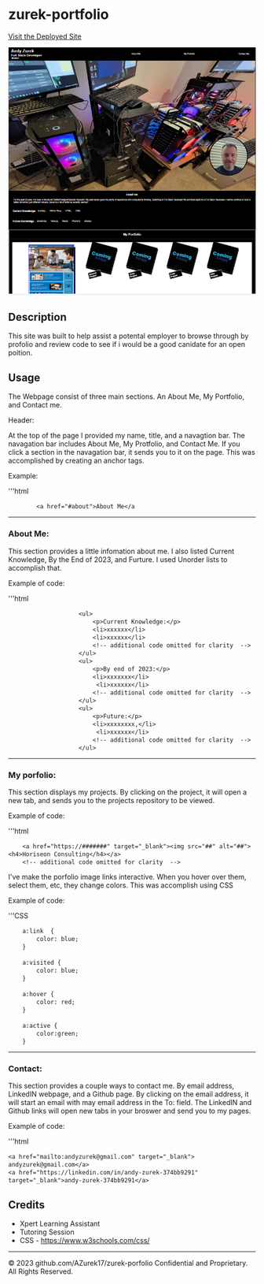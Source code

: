 # zurek-portfolio

[Visit the Deployed Site](https://azurek17.github.io/zurek-portfolio/)

![Zurek-Portfolio](./images/project%202.png)

## Description

This site was built to help assist a potental employer to browse through by profolio and review code to see if i would be a good canidate for an open poition.


## Usage

The Webpage consist of three main sections. An About Me, My Portfolio, and Contact me. 


Header:

At the top of the page I provided my name, title, and a navagtion bar. The navagation bar includes About Me, My Protfolio, and Contact Me. If you click a section in the navagation bar, it sends you to it on the page. This was accomplished by creating an anchor tags.

Example:

'''html

            <a href="#about">About Me</a 



-----------------------------------------------------------------------

### About Me:

This section provides a little infomation about me.  I also listed Current Knowledge, By the End of 2023, and Furture.  I used Unorder lists to accomplish that.

Example of code: 

'''html

                        <ul>
                            <p>Current Knowledge:</p>
                            <li>xxxxxx</li>
                            <li>xxxxxx</li>
                            <!-- additional code omitted for clarity  -->
                        </ul> 
                        <ul>
                            <p>By end of 2023:</p>
                            <li>xxxxxxx</li>
                             <li>xxxxxx</li>
                            <!-- additional code omitted for clarity  -->
                        </ul>
                        <ul>
                            <p>Future:</p>
                            <li>xxxxxxxx,</li>
                             <li>xxxxxx</li>
                            <!-- additional code omitted for clarity  -->
                        </ul> 



-----------------------------------------------------------------------------

### My porfolio:

This section displays my projects.  By clicking on the project, it will open a new tab, and sends you to the projects repository to be viewed.  

Example of code:

'''html

        <a href="https://#######" target="_blank"><img src="##" alt="##"><h4>Horiseon Consulting</h4></a>
        <!-- additional code omitted for clarity  -->



I've make the porfolio image links interactive. When you hover over them, select them, etc, they change colors.  This was accomplish using CSS

Example of code:

'''CSS

        a:link  {
            color: blue;
        }

        a:visited {
            color: blue;
        } 

        a:hover {
            color: red;  
        }

        a:active {
            color:green;
        }

------------------------------------------------------------

### Contact:

This section provides a couple ways to contact me.  By email address, LinkedIN webpage, and a Github page.  By clicking on the email address, it will start an email with may email address in the To: field.  The LinkedIN and Github links will open new tabs in your broswer and send you to my pages.

Example of code:

'''html

    <a href="mailto:andyzurek@gmail.com" target="_blank"> andyzurek@gmail.com</a>
    <a href="https://linkedin.com/in/andy-zurek-374bb9291" target="_blank">andy-zurek-374bb9291</a>
<!-- code modifed for clarity  -->

## Credits

* Xpert Learning Assistant
* Tutoring Session
* CSS - https://www.w3schools.com/css/

----------------------------------------------------------------------------------
© 2023 github.com/AZurek17/zurek-porfolio Confidential and Proprietary. All Rights Reserved.

